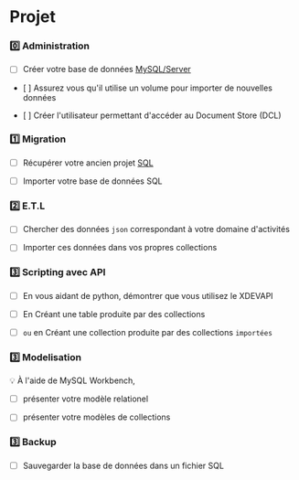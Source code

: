 # Projet

### :zero: Administration 

- [ ] Créer votre base de données [MySQL/Server](../3.ETL/.docs/MySQLDS.md)


- [ ] Assurez vous qu'il utilise un volume pour importer de nouvelles données


- [ ] Créer l'utilisateur permettant d'accéder au Document Store (DCL)



### :one: Migration

- [ ] Récupérer votre ancien projet [SQL](https://github.com/CollegeBoreal/INF1006-202-19A-01/tree/master/4.DML)


- [ ] Importer votre base de données SQL


### :two: E.T.L

- [ ] Chercher des données `json` correspondant à votre domaine d'activités


- [ ] Importer ces données dans vos propres collections


### :three: Scripting avec API

- [ ] En vous aidant de python, démontrer que vous utilisez le XDEVAPI


- [ ] En Créant une table produite par des collections


- [ ] ` ou ` en Créant une collection produite par des collections `importées `


### :three: Modelisation

:bulb: À l'aide de MySQL Workbench,

- [ ] présenter votre modèle relationel


- [ ] présenter votre modèles de collections



### :three: Backup

- [ ] Sauvegarder la base de données dans un fichier SQL

